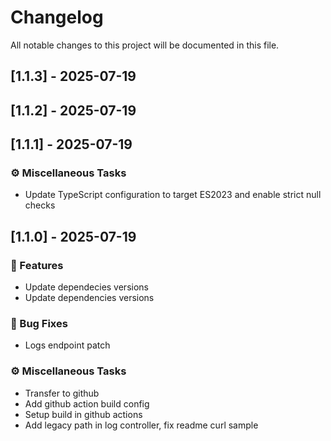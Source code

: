 # Changelog

All notable changes to this project will be documented in this file.

## [1.1.3] - 2025-07-19

## [1.1.2] - 2025-07-19

## [1.1.1] - 2025-07-19

### ⚙️ Miscellaneous Tasks

- Update TypeScript configuration to target ES2023 and enable strict null checks

## [1.1.0] - 2025-07-19

### 🚀 Features

- Update dependecies versions
- Update dependencies versions

### 🐛 Bug Fixes

- Logs endpoint patch

### ⚙️ Miscellaneous Tasks

- Transfer to github
- Add github action build config
- Setup build in github actions
- Add legacy path in log controller, fix readme curl sample

